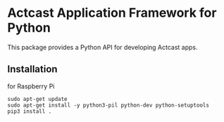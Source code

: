 # Actcast Application Framework for Python

This package provides a Python API for developing Actcast apps.

## Installation

for Raspberry Pi

```
sudo apt-get update
sudo apt-get install -y python3-pil python-dev python-setuptools
pip3 install .
```
